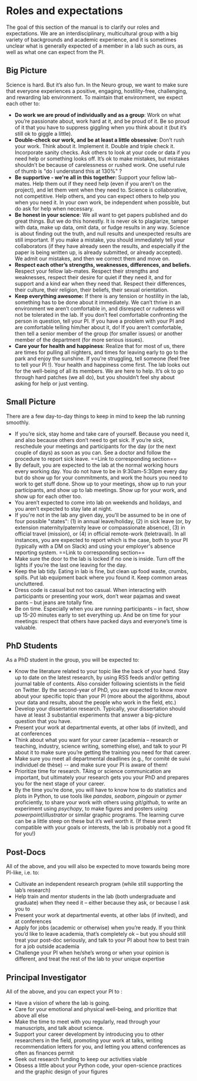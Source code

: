 # Roles and expectations

The goal of this section of the manual is to clarify our roles and expectations. We are an interdisciplinary, multicultural group with a big variety of backgrounds and academic experience, and it is sometimes unclear what is generally expected of a member in a lab such as ours, as well as what one can expect from the PI. 

## Big Picture

Science is hard. But it’s also fun. In the Neuro group, we want to make sure that everyone experiences a positive, engaging, hostility-free, challenging, and rewarding lab environment. To maintain that environment, we expect each other to:

* **Do work we are proud of individually and as a group**: Work on what you’re passionate about, work hard at it, and be proud of it. Be so proud of it that you have to suppress giggling when you think about it (but it’s still ok to giggle a little).
* **Double-check our work, and be at least a little obsessive**: Don’t rush your work. Think about it. Implement it. Double and triple check it. Incorporate sanity checks. Ask others to look at your code or data if you need help or something looks off. It’s ok to make mistakes, but mistakes shouldn’t be because of carelessness or rushed work. One useful rule of thumb is "do I understand this at 130%" ?
* **Be supportive - we're all in this together:** Support your fellow lab-mates. Help them out if they need help (even if you aren’t on the project), and let them vent when they need to. Science is collaborative, not competitive. Help others, and you can expect others to help you when you need it. In your own work, be independent when possible, but do ask for help when necessary.
* **Be honest in your science**: We all want to get papers published and do great things. But we do this honestly. It is never ok to plagiarize, tamper with data, make up data, omit data, or fudge results in any way. Science is about finding out the truth, and null results and unexpected results are still important. If you make a mistake, you should immediately tell your collaborators (if they have already seen the results, and especially if the paper is being written up, is already submitted, or already accepted). We admit our mistakes, and then we correct them and move on.
* **Respect each other’s strengths, weaknesses, differences, and beliefs.** Respect your fellow lab-mates. Respect their strengths and weaknesses, respect their desire for quiet if they need it, and for support and a kind ear when they need that. Respect their differences, their culture, their religion, their beliefs, their sexual orientation.
* **Keep everything awesome:** If there is any tension or hostility in the lab, something has to be done about it immediately. We can’t thrive in an environment we aren’t comfortable in, and disrespect or rudeness will not be tolerated in the lab. If you don’t feel comfortable confronting the person in question, tell  your PI. If you have a problem with your PI and are comfortable telling him/her about it, do! If you aren’t comfortable, then tell a senior member of the group (for smaller issues) or another member of the department (for more serious issues).
* **Care your for health and happiness**: Realize that for most of us, there are times for pulling all nighters, and times for leaving early to go to the park and enjoy the sunshine. If you’re struggling, tell someone (feel free to tell your PI !). Your health and happiness come first. The lab looks out for the well-being of all its members. We are here to help. It’s ok to go through hard patches (we all do), but you shouldn’t feel shy about asking for help or just venting.

## Small Picture

There are a few day-to-day things to keep in mind to keep the lab running smoothly.

* If you’re sick, stay home and take care of yourself. Because you need it, and also because others don’t need to get sick. If you’re sick, reschedule your meetings and participants for the day (or the next couple of days) as soon as you can. See a doctor and follow the procedure to report sick leave. ==Link to corresponding section==
* By default, you are expected to the lab at the normal working hours every working day. You do not have to be in 9:30am-5:30pm every day but do show up for your commitments, and work the hours you need to work to get stuff done. Show up to your meetings, show up to run your participants, and show up to lab meetings. Show up for your work, and show up for each other too.
* You aren’t expected to come into lab on weekends and holidays, and you aren’t expected to stay late at night.
* If you're not in the lab any given day, you'll be assumed to be in one of four possible "states": (1) in annual leave/holiday, (2) in sick leave (or, by extension maternity/paternity leave or compassionate absence), (3) in official travel (mission), or (4) in official remote-work (teletravail). In all instances, you are expected to report which is the case, both to your PI (typically with a DM on Slack) and using your employer's absence reporting system. ==Link to corresponding section==
* Make sure the door to the lab is locked if no one is inside. Turn off the lights if you’re the last one leaving for the day.
* Keep the lab tidy. Eating in lab is fine, but clean up food waste, crumbs, spills. Put lab equipment back where you found it. Keep common areas uncluttered.
* Dress code is casual but not too casual. When interacting with participants or presenting your work, don’t wear pajamas and sweat pants – but jeans are totally fine.
* Be on time. Especially when you are running participants – in fact, show up 15-20 minutes early to set everything up. And be on time for your meetings: respect that others have packed days and everyone’s time is valuable.

## PhD Students

As a PhD student in the group, you will be expected to:

* Know the literature related to your topic like the back of your hand. Stay up to date on the latest research, by using RSS feeds and/or getting journal table of contents. Also consider following scientists in the field on Twitter. By the second-year of PhD, you are expected to know _more_ about your specific topic than your PI (more about the algorithms, about your data and results, about the people who work in the field, etc.)
* Develop your dissertation research. Typically, your dissertation should have at least 3 substantial experiments that answer a big-picture question that you have.
* Present your work at departmental events, at other labs (if invited), and at conferences
* Think about what you want for your career (academia – research or teaching, industry, science writing, something else), and talk to your PI about it to make sure you’re getting the training you need for that career.
* Make sure you meet all departmental deadlines (e.g., for comité de suivi individuel de thèse) -- and make sure your PI is aware of them!
* Prioritize time for research. TAing or science communication are important, but ultimately your research gets you your PhD and prepares you for the next stage of your career.
* By the time you’re done, you will have to know how to do statistics and plots in Python, to use tools like _pandas_, _seaborn_, _pingouin_ or _pymer_ proficiently, to share your work with others using _git_/_github_, to write an experiment using _psychopy_, to make figures and posters using _powerpoint_/_illustrator_ or similar graphic programs. The learning curve can be a little steep on these but it’s well worth it. (If these aren’t compatible with your goals or interests, the lab is probably not a good fit for you!)

## Post-Docs

All of the above, and you will also be expected to move towards being more PI-like, i.e. to:

* Cultivate an independent research program (while still supporting the lab’s research)
* Help train and mentor students in the lab (both undergraduate and graduate) when they need it – either because they ask, or because I ask you to
* Present your work at departmental events, at other labs (if invited), and at conferences
* Apply for jobs (academic or otherwise) when you’re ready. If you think you’d like to leave academia, that’s completely ok – but you should still treat your post-doc seriously, and talk to your PI about how to best train for a job outside academia
* Challenge your PI when he/she’s wrong or when your opinion is different, and treat the rest of the lab to your unique expertise

## Principal Investigator

All of the above, and you can expect your PI to :

* Have a vision of where the lab is going.
* Care for your emotional and physical well-being, and prioritize that above all else
* Make the time to meet with you regularly, read through your manuscripts, and talk about science.
* Support your career development by introducing you to other researchers in the field, promoting your work at talks, writing recommendation letters for you, and letting you attend conferences as often as finances permit
* Seek out research funding to keep our activities viable
* Obsess a little about your Python code, your open-science practices and the graphic design of your figures
